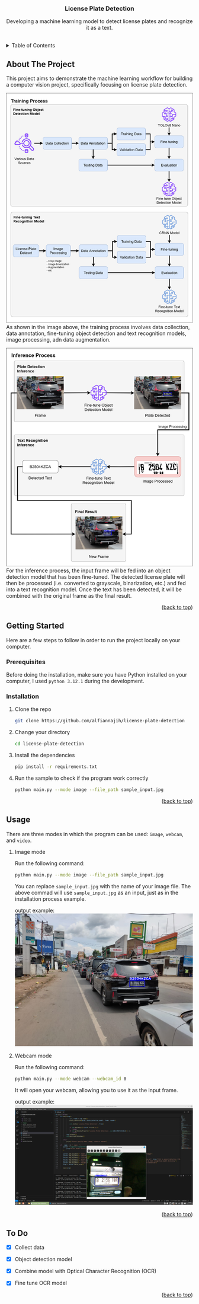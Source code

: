 
<a name="readme-top"></a>

<!-- PROJECT LOGO -->
<br />
<div align="center">
<h3 align="center">License Plate Detection</h3>
  <p align="center">
    Developing a machine learning model to detect license plates and recognize it as a text.
    <br />
    <br />
    <!--<a href="#">View Demo</a>-->
  </p>
</div>


<!-- TABLE OF CONTENTS -->
<details>
  <summary>Table of Contents</summary>
  <ol>
    <li>
      <a href="#about-the-project">About The Project</a>
    </li>
    <li>
      <a href="#getting-started">Getting Started</a>
      <ul>
        <li><a href="#prerequisites">Prerequisites</a></li>
        <li><a href="#installation">Installation</a></li>
      </ul>
    </li>
    <li><a href="#usage">Usage</a></li>
    <li><a href="#To Do">To Do</a></li>
  </ol>
</details>



<!-- ABOUT THE PROJECT -->
## About The Project

This project aims to demonstrate the machine learning workflow for building a computer vision project, specifically focusing on license plate detection.

![Training Process](images/training_process.png)
As shown in the image above, the training process involves data collection, data annotation, fine-tuning object detection and text recognition models, image processing, adn data augmentation.

![Inference Process](images/inference_process.png)
For the inference process, the input frame will be fed into an object detection model that has been fine-tuned. The detected license plate will then be processed (i.e. converted to grayscale, binarization, etc.) and fed into a text recognition model. Once the text has been detected, it will be combined with the original frame as the final result.

<p align="right">(<a href="#readme-top">back to top</a>)</p>



<!--
<!-- GETTING STARTED -->
## Getting Started

Here are a few steps to follow in order to run the project locally on your computer.

### Prerequisites
Before doing the installation, make sure you have Python installed on your computer, I used `python 3.12.1` during the development.

### Installation
1. Clone the repo
    ```sh
    git clone https://github.com/alfiannajih/license-plate-detection
    ```
2. Change your directory
    ```sh
    cd license-plate-detection
    ```
3. Install the dependencies
    ```sh
    pip install -r requirements.txt
    ```
4. Run the sample to check if the program work correctly
    ```sh
    python main.py --mode image --file_path sample_input.jpg
    ```

<p align="right">(<a href="#readme-top">back to top</a>)</p>


<!-- USAGE EXAMPLES -->
## Usage
There are three modes in which the program can be used: `image`, `webcam`, and `video`.
1. Image mode
    
    Run the following command:
    ```sh
    python main.py --mode image --file_path sample_input.jpg
    ```
    You can replace `sample_input.jpg` with the name of your image file. The above commad will use `sample_input.jpg` as an input, just as in the installation process example.
    
    output example:
    ![Image mode output example](images/sample_output_image.png)

2. Webcam mode

    Run the following command:
    ```sh
    python main.py --mode webcam --webcam_id 0
    ```
    It will open your webcam, allowing you to use it as the input frame.

    output example:
    ![Webcam mode example](images/sample_output_webcam.png)

<p align="right">(<a href="#readme-top">back to top</a>)</p>



<!-- To Do -->
## To Do

- [x] Collect data
- [x] Object detection model
- [x] Combine model with Optical Character Recognition (OCR)
- [x] Fine tune OCR model


<p align="right">(<a href="#readme-top">back to top</a>)</p>